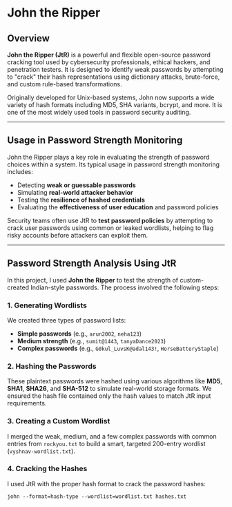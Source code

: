 # John the Ripper

## Overview

**John the Ripper (JtR)** is a powerful and flexible open-source password cracking tool used by cybersecurity professionals, ethical hackers, and penetration testers. It is designed to identify weak passwords by attempting to "crack" their hash representations using dictionary attacks, brute-force, and custom rule-based transformations.

Originally developed for Unix-based systems, John now supports a wide variety of hash formats including MD5, SHA variants, bcrypt, and more. It is one of the most widely used tools in password security auditing.

---

## Usage in Password Strength Monitoring

John the Ripper plays a key role in evaluating the strength of password choices within a system. Its typical usage in password strength monitoring includes:

- Detecting **weak or guessable passwords**
- Simulating **real-world attacker behavior**
- Testing the **resilience of hashed credentials**
- Evaluating the **effectiveness of user education** and password policies

Security teams often use JtR to **test password policies** by attempting to crack user passwords using common or leaked wordlists, helping to flag risky accounts before attackers can exploit them.

---

## Password Strength Analysis Using JtR

In this project, I used **John the Ripper** to test the strength of custom-created Indian-style passwords. The process involved the following steps:

### 1. Generating Wordlists
We created three types of password lists:
- **Simple passwords** (e.g., `arun2002`, `neha123`)
- **Medium strength** (e.g., `sumit@1443`, `tanyaDance2023`)
- **Complex passwords** (e.g., `G0kul_LuvsK@adal143!`, `HorseBatteryStaple`)

### 2. Hashing the Passwords
These plaintext passwords were hashed using various algorithms like **MD5**, **SHA1**, **SHA26**, and **SHA-512** to simulate real-world storage formats. We ensured the hash file contained only the hash values to match JtR input requirements.

### 3. Creating a Custom Wordlist
I merged the weak, medium, and a few complex passwords with common entries from `rockyou.txt` to build a smart, targeted 200-entry wordlist (`vyshnav-wordlist.txt`).

### 4. Cracking the Hashes
I used JtR with the proper hash format to crack the password hashes:
```
john --format=hash-type --wordlist=wordlist.txt hashes.txt
```
